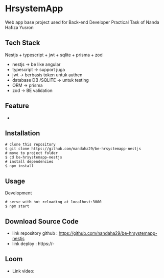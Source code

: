 # HrsystemApp
Web app base project used for Back-end Developer Practical Task of Nanda Hafiza Yusron

## Tech Stack
Nestjs + typescript + jwt + sqlite + prisma + zod

- nestjs -> be like angular
- typescript -> support juga
- jwt -> berbasis token untuk authen
- database DB /SQLITE -> untuk testing
- ORM -> prisma
- zod -> BE validation 

## Feature
- 


## Installation
```
# clone this repository
$ git clone https://github.com/nandaha29/be-hrsystemapp-nestjs
# move to project folder
$ cd be-hrsystemapp-nestjs
# install dependencies
$ npm install
```

## Usage
Development
```
# serve with hot reloading at localhost:3000
$ npm start
```

## Download Source Code
- link repository github :
https://github.com/nandaha29/be-hrsystemapp-nestjs
- link deploy :
https://-

 ## Loom
- Link video: 
